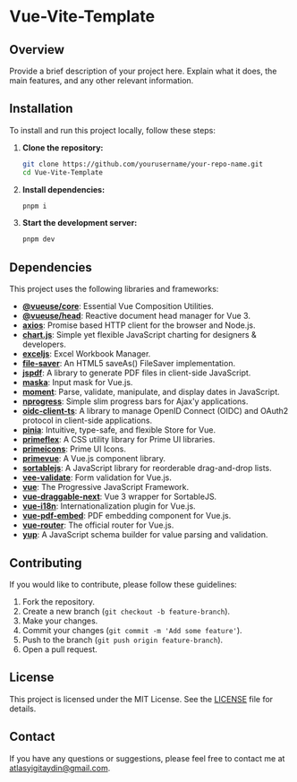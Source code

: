 # Vue-Vite-Template

## Overview

Provide a brief description of your project here. Explain what it does, the main features, and any other relevant information.

## Installation

To install and run this project locally, follow these steps:

1. **Clone the repository:**

    ```sh
    git clone https://github.com/yourusername/your-repo-name.git
    cd Vue-Vite-Template
    ```

2. **Install dependencies:**

    ```sh
    pnpm i
    ```

3. **Start the development server:**

    ```sh
    pnpm dev
    ```

## Dependencies

This project uses the following libraries and frameworks:

- **[@vueuse/core](https://github.com/vueuse/vueuse)**: Essential Vue Composition Utilities.
- **[@vueuse/head](https://github.com/vueuse/head)**: Reactive document head manager for Vue 3.
- **[axios](https://github.com/axios/axios)**: Promise based HTTP client for the browser and Node.js.
- **[chart.js](https://github.com/chartjs/Chart.js)**: Simple yet flexible JavaScript charting for designers & developers.
- **[exceljs](https://github.com/exceljs/exceljs)**: Excel Workbook Manager.
- **[file-saver](https://github.com/eligrey/FileSaver.js)**: An HTML5 saveAs() FileSaver implementation.
- **[jspdf](https://github.com/parallax/jsPDF)**: A library to generate PDF files in client-side JavaScript.
- **[maska](https://github.com/beholdr/maska)**: Input mask for Vue.js.
- **[moment](https://github.com/moment/moment)**: Parse, validate, manipulate, and display dates in JavaScript.
- **[nprogress](https://github.com/rstacruz/nprogress)**: Simple slim progress bars for Ajax'y applications.
- **[oidc-client-ts](https://github.com/authts/oidc-client-ts)**: A library to manage OpenID Connect (OIDC) and OAuth2 protocol in client-side applications.
- **[pinia](https://github.com/vuejs/pinia)**: Intuitive, type-safe, and flexible Store for Vue.
- **[primeflex](https://github.com/primefaces/primeflex)**: A CSS utility library for Prime UI libraries.
- **[primeicons](https://github.com/primefaces/primeicons)**: Prime UI Icons.
- **[primevue](https://github.com/primefaces/primevue)**: A Vue.js component library.
- **[sortablejs](https://github.com/SortableJS/Sortable)**: A JavaScript library for reorderable drag-and-drop lists.
- **[vee-validate](https://github.com/logaretm/vee-validate)**: Form validation for Vue.js.
- **[vue](https://github.com/vuejs/vue)**: The Progressive JavaScript Framework.
- **[vue-draggable-next](https://github.com/anish2690/vue-draggable-next)**: Vue 3 wrapper for SortableJS.
- **[vue-i18n](https://github.com/kazupon/vue-i18n)**: Internationalization plugin for Vue.js.
- **[vue-pdf-embed](https://github.com/arkokoley/vue-pdf-embed)**: PDF embedding component for Vue.js.
- **[vue-router](https://github.com/vuejs/vue-router)**: The official router for Vue.js.
- **[yup](https://github.com/jquense/yup)**: A JavaScript schema builder for value parsing and validation.

## Contributing

If you would like to contribute, please follow these guidelines:

1. Fork the repository.
2. Create a new branch (`git checkout -b feature-branch`).
3. Make your changes.
4. Commit your changes (`git commit -m 'Add some feature'`).
5. Push to the branch (`git push origin feature-branch`).
6. Open a pull request.

## License

This project is licensed under the MIT License. See the [LICENSE](LICENSE) file for details.

## Contact
If you have any questions or suggestions, please feel free to contact me at atlasyigitaydin@gmail.com.

